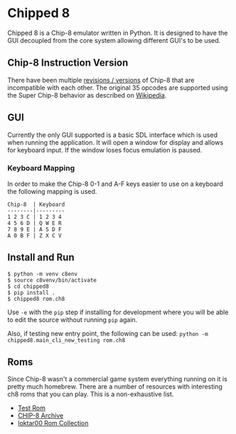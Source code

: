# Chipped 8

Chipped 8 is a Chip-8 emulator written in Python. It is designed to have the
GUI decoupled from the core system allowing different GUI's to be used.

## Chip-8 Instruction Version

There have been multiple [revisions / versions](https://chip-8.github.io) of
Chip-8 that are incompatible with each other. The original 35 opcodes are
supported using the Super Chip-8 behavior as described on [Wikipedia](https://en.wikipedia.org/wiki/CHIP-8). 

## GUI

Currently the only GUI supported is a basic SDL interface which is used when
running the application. It will open a window for display and allows for
keyboard input. If the window loses focus emulation is paused.

### Keyboard Mapping

In order to make the Chip-8 0-1 and A-F keys easier to use on a keyboard the
following mapping is used.

```
Chip-8  | Keyboard
--------|---------
1 2 3 C | 1 2 3 4
4 5 6 D | Q W E R
7 8 9 E | A S D F
A 0 B F | Z X C V
```

## Install and Run

```
$ python -m venv c8env
$ source c8venv/bin/activate
$ cd chipped8
$ pip install .
$ chipped8 rom.ch8
```

Use `-e` with the `pip` step if installing for development where you will be able
to edit the source without running `pip` again.

Also, if testing new entry point, the following can be used:
`python -m chipped8.main_cli_new_testing rom.ch8`

## Roms

Since Chip-8 wasn't a commercial game system everything running on it is
pretty much homebrew. There are a number of resources with interesting ch8
roms that you can play. This is a non-exhaustive list.

* [Test Rom](https://github.com/corax89/chip8-test-rom)
* [CHIP-8 Archive](https://johnearnest.github.io/chip8Archive/?sort=platform)
* [loktar00 Rom Collection](https://github.com/loktar00/chip8/tree/master/roms)

